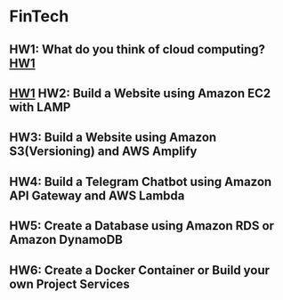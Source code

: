 FinTech
===

HW1: What do you think of cloud computing?\
[HW1](https://github.com/08170106/FinTech/blob/main/HW1)
---
[HW1](https://github.com/08170106/FinTech/blob/main/HW1)
HW2: Build a Website using Amazon EC2 with LAMP
---
HW3: Build a Website using Amazon S3(Versioning) and AWS Amplify
---
HW4: Build a Telegram Chatbot using Amazon API Gateway and AWS Lambda
---
HW5: Create a Database using Amazon RDS or Amazon DynamoDB
---
HW6: Create a Docker Container or Build your own Project Services
---
